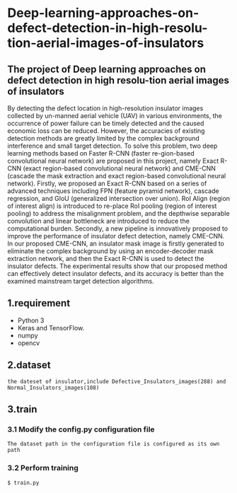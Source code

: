 # Deep-learning-approaches-on-defect-detection-in-high-resolu-tion-aerial-images-of-insulators
## The project of Deep learning approaches on defect detection in high resolu-tion aerial images of insulators

By detecting the defect location in high-resolution insulator images collected by un-manned aerial vehicle (UAV) in various environments, the occurrence of power failure can be timely detected and the caused economic loss can be reduced. However, the accuracies of existing detection methods are greatly limited by the complex background interference and small target detection. To solve this problem, two deep learning methods based on Faster R-CNN (faster re-gion-based convolutional neural network) are proposed in this project, namely Exact R-CNN (exact region-based convolutional neural network) and CME-CNN (cascade the mask extraction and exact region-based convolutional neural network). Firstly, we proposed an Exact R-CNN based on a series of advanced techniques including FPN (feature pyramid network), cascade regression, and GIoU (generalized intersection over union). RoI Align (region of interest align) is introduced to re-place RoI pooling (region of interest pooling) to address the misalignment problem, and the depthwise separable convolution and linear bottleneck are introduced to reduce the computational burden. Secondly, a new pipeline is innovatively proposed to improve the performance of insulator defect detection, namely CME-CNN. In our proposed CME-CNN, an insulator mask image is firstly generated to eliminate the complex background by using an encoder-decoder mask extraction network, and then the Exact R-CNN is used to detect the insulator defects. The experimental results show that our proposed method can effectively detect insulator defects, and its accuracy is better than the examined mainstream target detection algorithms.

## 1.requirement
- Python 3
- Keras and TensorFlow. 
- numpy
- opencv

## 2.dataset
```
the dateset of insulator,include Defective_Insulators_images(288) and Normal_Insulators_images(108)
```

## 3.train

### 3.1 Modify the config.py configuration file
```
The dataset path in the configuration file is configured as its own path
```
### 3.2 Perform training
```
$ train.py
```

